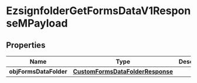 
# EzsignfolderGetFormsDataV1ResponseMPayload

## Properties
Name | Type | Description | Notes
------------ | ------------- | ------------- | -------------
**objFormsDataFolder** | [**CustomFormsDataFolderResponse**](CustomFormsDataFolderResponse.md) |  | 



